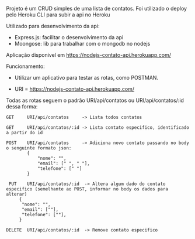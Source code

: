 <p> Projeto é um CRUD simples de uma lista de contatos. Foi utilizado o deploy pelo Heroku CLI para subir a api no Heroku
</p>

 Utilizado para desenvolvimento da api:
  
 -   Express.js: facilitar o desenvolvimento da api
 -  Moongose: lib para trabalhar com o mongodb no nodejs
    
Aplicação disponivel em https://nodejs-contato-api.herokuapp.com/

Funcionamento:

* Utilizar um aplicativo para testar as rotas, como POSTMAN.

* URI = https://nodejs-contato-api.herokuapp.com/

Todas as rotas seguem o padrão URI/api/contatos ou URI/api/contatos/:id
dessa forma:

```
GET     URI/api/contatos     -> Lista todos contatos
```
```
GET     URI/api/contatos/:id -> Lista contato especifico, identificado a partir do id
```
```
POST    URI/api/contatos     -> Adiciona novo contato passando no body o senguinte formato json: 
        {
            "nome": "",
            "email": [" ", " "],
            "telefone": [" "]
        }
```
```
 PUT    URI/api/contatos/:id  -> Altera algum dado do contato especifico (semelhante ao POST, informar no body os dados para alterar)
     {
      "nome": "",
      "email": [""],
      "telefone": [""],
     }
```
```
DELETE  URI/api/contatos/:id  -> Remove contato especifico
```




